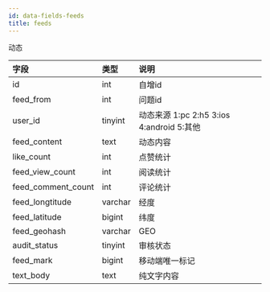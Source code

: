 ```yaml
---
id: data-fields-feeds
title: feeds
---
```


动态

| 字段 | 类型 | 说明 |
| :- | :- | :- |
| id | int | 自增id |
| feed_from | int | 问题id |
| user_id | tinyint | 动态来源 1:pc 2:h5 3:ios 4:android 5:其他 |
| feed_content | text | 动态内容 |
| like_count | int | 点赞统计 |
| feed_view_count | int | 阅读统计 |
| feed_comment_count | int | 评论统计 |
| feed_longtitude | varchar | 经度 |
| feed_latitude | bigint | 纬度 |
| feed_geohash | varchar | GEO |
| audit_status | tinyint | 审核状态 |
| feed_mark | bigint | 移动端唯一标记 |
| text_body | text | 纯文字内容 |
